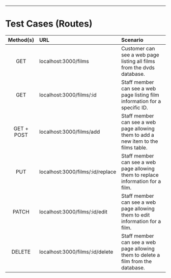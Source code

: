 <!--
    In VSCode, To switch to markdown preview mode, press Ctrl+Shift+V in the editor.

    To view preview side-by-side press (Ctrl+K V).
-->

---

# Test Cases (Routes)

| Method(s)  | URL                              | Scenario                                                                            |
| :--------: | :------------------------------- | :---------------------------------------------------------------------------------- |
|    GET     | localhost:3000/films             | Customer can see a web page listing all films from the dvds database.               |
|    GET     | localhost:3000/films/:id         | Staff member can see a web page listing film information for a specific ID.         |
| GET + POST | localhost:3000/films/add         | Staff member can see a web page allowing them to add a new item to the films table. |
|    PUT     | localhost:3000/films/:id/replace | Staff member can see a web page allowing them to replace information for a film.    |
|   PATCH    | localhost:3000/films/:id/edit    | Staff member can see a web page allowing them to edit information for a film.       |
|   DELETE   | localhost:3000/films/:id/delete  | Staff member can see a web page allowing them to delete a film from the database.   |
